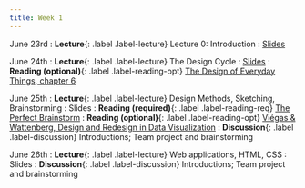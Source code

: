 ```yaml
---
title: Week 1
---
```


<!-- prettier-ignore-start -->

June 23rd
: **Lecture**{: .label .label-lecture} Lecture 0: Introduction
  : [Slides](https://bcourses.berkeley.edu/courses/1545463/files?preview=91916203)

June 24th
: **Lecture**{: .label .label-lecture} The Design Cycle
  : [Slides](https://bcourses.berkeley.edu/courses/1545463/files?preview=91916326)
: **Reading (optional)**{: .label .label-reading-opt} [The Design of Everyday Things, chapter 6](https://dl.icdst.org/pdfs/files4/4bb8d08a9b309df7d86e62ec4056ceef.pdf)

June 25th
: **Lecture**{: .label .label-lecture} Design Methods, Sketching, Brainstorming
  : Slides
: **Reading (required)**{: .label .label-reading-req} [The Perfect Brainstorm](https://bcourses.berkeley.edu/courses/1545463/files/folder/readings?preview=91916994)
: **Reading (optional)**{: .label .label-reading-opt} [Viégas & Wattenberg, Design and Redesign in Data Visualization](https://medium.com/@hint_fm/design-and-redesign-4ab77206cf9)
: **Discussion**{: .label .label-discussion} Introductions; Team project and brainstorming

June 26th
: **Lecture**{: .label .label-lecture} Web applications, HTML, CSS
  : Slides
: **Discussion**{: .label .label-discussion} Introductions; Team project and brainstorming


<!-- prettier-ignore-end -->
